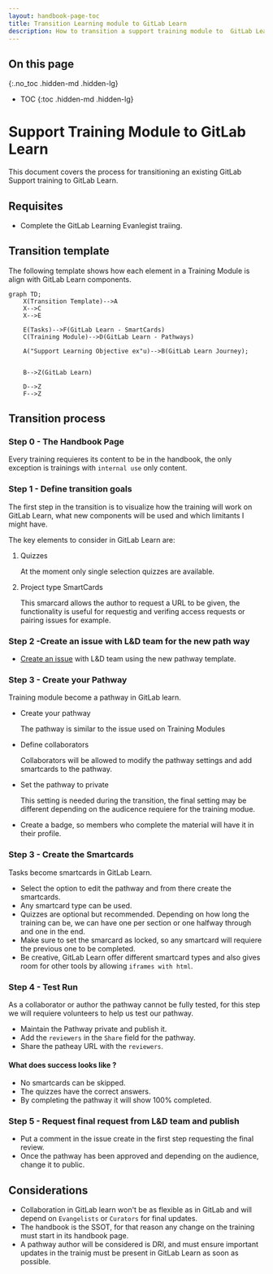```yaml
---
layout: handbook-page-toc
title: Transition Learning module to GitLab Learn
description: How to transition a support training module to  GitLab Learn
---
```


## On this page
{:.no_toc .hidden-md .hidden-lg}

- TOC
{:toc .hidden-md .hidden-lg}

# Support Training Module to GitLab Learn

This document covers the process for transitioning an existing GitLab Support training to GitLab Learn.

## Requisites

- Complete the GitLab Learning Evanlegist traiing.


## Transition template

The following template shows how each element in a Training Module is align with GitLab Learn components.

```mermaid
graph TD;
    X(Transition Template)-->A
    X-->C
    X-->E

    E(Tasks)-->F(GitLab Learn - SmartCards)
    C(Training Module)-->D(GitLab Learn - Pathways)

    A("Support Learning Objective ex"u)-->B(GitLab Learn Journey);
    

    B-->Z(GitLab Learn)
    
    D-->Z
    F-->Z
```

## Transition process

### Step 0 - The Handbook Page

Every training requieres its content to be in the handbook, the only exception is trainings with `internal use` only content.

### Step 1 - Define transition goals

The first step in the transition is to visualize how the training will work on GitLab Learn, what new components will be used and which limitants I might have.

The key elements to consider in GitLab Learn are:

1. Quizzes 
    
    At the moment only single selection quizzes are available.

1. Project type SmartCards

    This smarcard allows the author to request a URL to be given, the functionality is useful for requestig and verifing access requests or pairing issues for example.  

### Step 2 -Create an issue with L&D team for the new path way

- [Create an issue](https://gitlab.com/gitlab-com/people-group/learning-development/general/-/issues) with L&D team  using the new pathway template.

### Step 3 - Create your Pathway

Training module become a pathway in GitLab learn. 

- Create your pathway 

    The pathway is similar to the issue used  on Training Modules

- Define collaborators

    Collaborators will be allowed to modify the pathway settings and add smartcards to the pathway.

- Set the pathway to private

    This setting is needed during the transition, the final setting may be different depending on the audicence requiere for the training modue.

- Create a badge, so members who complete the material will have it in their profile.

### Step 3 - Create the Smartcards

Tasks become smartcards in GitLab Learn.

- Select the option to edit the pathway and from there create the smartcards.
- Any smartcard type can be used.
- Quizzes are optional but recommended. Depending on how long the training can be, we can have one per section or one halfway through and one in the end.
- Make sure to set the smarcard as locked, so any smartcard will requiere the previous one to be completed.
- Be creative, GitLab Learn offer different smartcard types and also gives room for other tools by allowing `iframes with html`.

 
### Step 4 - Test Run

As a collaborator or author the pathway cannot be fully tested, for this step we will requiere volunteers to help us test our pathway.

- Maintain the Pathway private and publish it.
- Add the `reviewers` in the `Share` field for the pathway.
- Share the patheay URL with the `reviewers`.

#### What does success looks like ?

- No smartcards can be skipped.
- The quizzes have the correct answers.
- By completing the pathway it will show 100% completed.

### Step 5 - Request final request from L&D team  and publish

- Put a comment in the issue create in the first step requesting the final review.
- Once the pathway has been approved and depending on the audience, change it to public.


## Considerations

- Collaboration in GitLab learn won't be as flexible as in GitLab and will depend on `Evangelists` or `Curators` for final updates.
- The handbook is the SSOT, for that reason any change on the training must start in its handbook page.
- A pathway author will be considered is DRI, and must ensure important updates in the trainig must be present in GitLab Learn as soon as possible.

